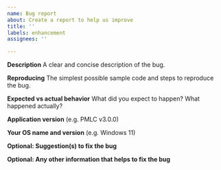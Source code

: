 ```yaml
---
name: Bug report
about: Create a report to help us improve
title: ''
labels: enhancement
assignees: ''

---
```


**Description**
A clear and concise description of the bug.

**Reproducing**
The simplest possible sample code and steps to reproduce the bug.

**Expected vs actual behavior**
What did you expect to happen?
What happened actually?

**Application version**
(e.g. PMLC v3.0.0)

**Your OS name and version**
(e.g. Windows 11)

**Optional: Suggestion(s) to fix the bug**

**Optional: Any other information that helps to fix the bug**
